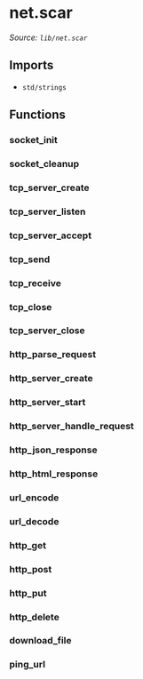 # net.scar

*Source: `lib/net.scar`*

## Imports

- `std/strings`

## Functions

### socket_init

### socket_cleanup

### tcp_server_create

### tcp_server_listen

### tcp_server_accept

### tcp_send

### tcp_receive

### tcp_close

### tcp_server_close

### http_parse_request

### http_server_create

### http_server_start

### http_server_handle_request

### http_json_response

### http_html_response

### url_encode

### url_decode

### http_get

### http_post

### http_put

### http_delete

### download_file

### ping_url

